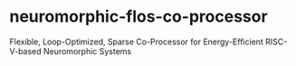 # neuromorphic-flos-co-processor
Flexible, Loop-Optimized, Sparse Co-Processor for Energy-Efficient RISC-V-based Neuromorphic Systems

